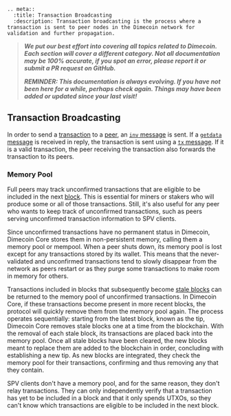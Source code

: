 ```{eval-rst}
.. meta::
  :title: Transaction Broadcasting
  :description: Transaction broadcasting is the process where a transaction is sent to peer nodes in the Dimecoin network for validation and further propagation.
```

> ***We put our best effort into covering all topics related to Dimecoin. Each section will cover a different category. Not all documentation may be 100% accurate, if you spot an error, please report it or submit a PR request on GitHub.***
>
> ***REMINDER: This documentation is always evolving. If you have not been here for a while, perhaps check again. Things may have been added or updated since your last visit!***

## Transaction Broadcasting

In order to send a [transaction](../reference/glossary.md#transaction) to a [peer](../reference/glossary.md#peer), an [`inv` message](../reference/p2p-network-data-messages.md#inv) is sent. If a [`getdata` message](../reference/p2p-network-data-messages.md#getdata) is received in reply, the transaction is sent using a [`tx` message](../reference/p2p-network-data-messages.md#tx). If it is a valid transaction, the peer receiving the transaction also forwards the transaction to its peers.

### Memory Pool

Full peers may track unconfirmed transactions that are eligible to be included in the next [block](../reference/glossary.md#block). This is essential for miners or stakers who will produce some or all of those transactions. Still, it's also useful for any peer who wants to keep track of unconfirmed transactions, such as peers serving unconfirmed transaction information to SPV clients.

Since unconfirmed transactions have no permanent status in Dimecoin, Dimecoin Core stores them in non-persistent memory, calling them a memory pool or mempool. When a peer shuts down, its memory pool is lost except for any transactions stored by its wallet. This means that the never-validated and unconfirmed transactions tend to slowly disappear from the network as peers restart or as they purge some transactions to make room in memory for others.

Transactions included in blocks that subsequently become [stale blocks](../reference/glossary.md#stale-block) can be returned to the memory pool of unconfirmed transactions. In Dimecoin Core, if these transactions become present in more recent blocks, the protocol will quickly remove them from the memory pool again. The process operates sequentially: starting from the latest block, known as the tip, Dimecoin Core removes stale blocks one at a time from the blockchain. With the removal of each stale block, its transactions are placed back into the memory pool. Once all stale blocks have been cleared, the new blocks meant to replace them are added to the blockchain in order, concluding with establishing a new tip. As new blocks are integrated, they check the memory pool for their transactions, confirming and thus removing any that they contain.

SPV clients don't have a memory pool, and for the same reason, they don't relay transactions. They can only independently verify that a transaction has yet to be included in a block and that it only spends UTXOs, so they can't know which transactions are eligible to be included in the next block.

